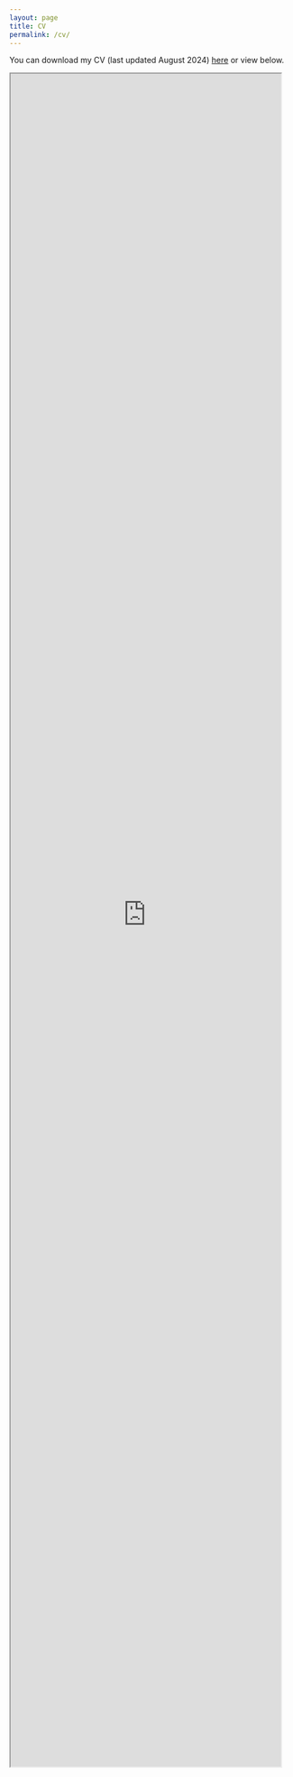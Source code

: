 ```yaml
---
layout: page
title: CV 
permalink: /cv/
---
```

You can download my CV (last updated August 2024) [here](https://alyson-singleton.github.io/Alyson_Singleton_CV_2024.pdf) or view below.

<iframe style="position: absolute; width: 50%; height: 75%" src= "https://alyson-singleton.github.io/Alyson_Singleton_CV_2024.pdf" />
